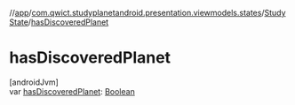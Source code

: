 //[app](../../../index.md)/[com.qwict.studyplanetandroid.presentation.viewmodels.states](../index.md)/[StudyState](index.md)/[hasDiscoveredPlanet](has-discovered-planet.md)

# hasDiscoveredPlanet

[androidJvm]\
var [hasDiscoveredPlanet](has-discovered-planet.md): [Boolean](https://kotlinlang.org/api/latest/jvm/stdlib/kotlin/-boolean/index.html)

